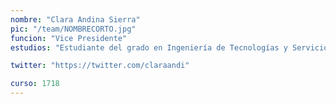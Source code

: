 ```yaml
---
nombre: "Clara Andina Sierra"
pic: "/team/NOMBRECORTO.jpg"
funcion: "Vice Presidente"
estudios: "Estudiante del grado en Ingeniería de Tecnologías y Servicios de Telecomunicación"

twitter: "https://twitter.com/claraandi"

curso: 1718
---
```

